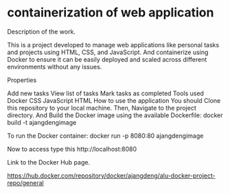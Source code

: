 # containerization of web application
Description of the work.

This is a project developed to manage web applications like personal tasks and projects using HTML, CSS, and JavaScript. And containerize using Docker to ensure it can be easily deployed and scaled across different environments without any issues.

Properties

Add new tasks
View list of tasks
Mark tasks as completed
Tools used
Docker
CSS
JavaScript
HTML
How to use the application
You should Clone this repository to your local machine.
Then, Navigate to the project directory.
And Build the Docker image using the available Dockerfile:
 docker build -t ajangdengimage 


To run the Docker container:
docker run -p 8080:80 ajangdengimage 


Now to access type this    http://localhost:8080

Link to the Docker Hub page.

https://hub.docker.com/repository/docker/ajangdeng/alu-docker-project-repo/general

